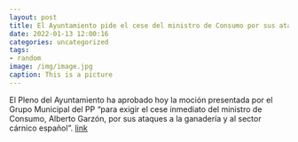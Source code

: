 ```yaml
---
layout: post
title: El Ayuntamiento pide el cese del ministro de Consumo por sus ataques a la ganadería
date: 2022-01-13 12:00:16
categories: uncategorized
tags:
- random
image: /img/image.jpg
caption: This is a picture
---
```

El Pleno del Ayuntamiento ha aprobado hoy la moción presentada por el Grupo Municipal del PP “para exigir el cese inmediato del ministro de Consumo, Alberto Garzón, por sus ataques a la ganadería y al sector cárnico español”.   [link](https://www.ayto-villacanada.es/tu-ayuntamiento/el-ayuntamiento-pide-el-cese-del-ministro-de-consumo-por-sus-ataques-a-la-ganaderia/)
